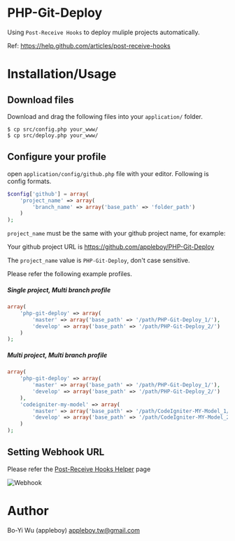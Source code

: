 PHP-Git-Deploy
======================

Using `Post-Receive Hooks` to deploy muliple projects automatically.

Ref: https://help.github.com/articles/post-receive-hooks

Installation/Usage
======================

Download files
----------------------

Download and drag the following files into your `application/` folder.

    $ cp src/config.php your_www/
    $ cp src/deploy.php your_www/

Configure your profile
----------------------

open `application/config/github.php` file with your editor. Following is config formats.

```php
$config['github'] = array(
    'project_name' => array(
        'branch_name' => array('base_path' => 'folder_path')
    )
);
```

`project_name` must be the same with your github project name, for example:

Your github project URL is https://github.com/appleboy/PHP-Git-Deploy

The `project_name` value is `PHP-Git-Deploy`, don't case sensitive.

Please refer the following example profiles.

##### Single project, Multi branch profile

```php
array(
    'php-git-deploy' => array(
        'master' => array('base_path' => '/path/PHP-Git-Deploy_1/'),
        'develop' => array('base_path' => '/path/PHP-Git-Deploy_2/')
    )
);
```

##### Multi project, Multi branch profile

```php
array(
    'php-git-deploy' => array(
        'master' => array('base_path' => '/path/PHP-Git-Deploy_1/'),
        'develop' => array('base_path' => '/path/PHP-Git-Deploy_2/')
    ),
    'codeigniter-my-model' => array(
        'master' => array('base_path' => '/path/CodeIgniter-MY-Model_1/'),
        'develop' => array('base_path' => '/path/CodeIgniter-MY-Model_2/')
    )
);
```

Setting Webhook URL
----------------------

Please refer the [Post-Receive Hooks Helper](https://help.github.com/articles/post-receive-hooks) page

![Webhook](http://farm8.staticflickr.com/7115/7836097364_d7629b427c_z.jpg "Webhook")

Author
======================

Bo-Yi Wu (appleboy) <appleboy.tw@gmail.com>

